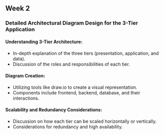 
## Week 2
### Detailed Architectural Diagram Design for the 3-Tier Application
#### Understanding 3-Tier Architecture:
- In-depth explanation of the three tiers (presentation, application, and data).
- Discussion of the roles and responsibilities of each tier.
#### Diagram Creation:
- Utilizing tools like draw.io to create a visual representation.
-	Components include frontend, backend, database, and their interactions.
#### Scalability and Redundancy Considerations:
- Discussion on how each tier can be scaled horizontally or vertically.
-	Considerations for redundancy and high availability.
